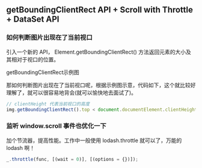 

## getBoundingClientRect API + Scroll with Throttle + DataSet API

### 如何判断图片出现在了当前视口
引入一个新的 API， Element.getBoundingClientRect() 方法返回元素的大小及其相对于视口的位置。

getBoundingClientRect示例图

那如何判断图片出现在了当前视口呢，根据示例图示意，代码如下，这个就比较好理解了，就可以很容易地背会(就可以愉快地去面试了)。

```javascript
// clientHeight 代表当前视口的高度
img.getBoundingClientRect().top < document.documentElement.clientHeight;
```

###  监听 window.scroll 事件也优化一下

加个节流器，提高性能。工作中一般使用 lodash.throttle 就可以了，万能的 lodash 啊！

```javascript
_.throttle(func, [(wait = 0)], [(options = {})]);
```
